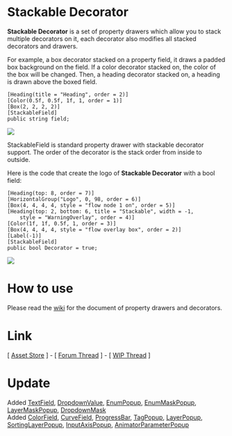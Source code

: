 # Stackable Decorator
**Stackable Decorator** is a set of property drawers which allow you to stack multiple decorators on it, each decorator also modifies all stacked decorators and drawers.

For example, a box decorator stacked on a property field, it draws a padded box background on the field. If a color decorator stacked on, the color of the box will be changed. Then, a heading decorator stacked on, a heading is drawn above the boxed field.

```CSharp
[Heading(title = "Heading", order = 2)]
[Color(0.5f, 0.5f, 1f, 1, order = 1)]
[Box(2, 2, 2, 2)]
[StackableField]
public string field;
```
![](https://raw.githubusercontent.com/Kinwailo/Wiki-Images/master/Stackable%20Decorator/Sample.png)

StackableField is standard property drawer with stackable decorator support. The order of the decorator is the stack order from inside to outside.

Here is the code that create the logo of **Stackable Decorator** with  a bool field:
```CSharp
[Heading(top: 8, order = 7)]
[HorizontalGroup("Logo", 0, 98, order = 6)]
[Box(4, 4, 4, 4, style = "flow node 1 on", order = 5)]
[Heading(top: 2, bottom: 6, title = "Stackable", width = -1,
    style = "WarningOverlay", order = 4)]
[Color(1f, 1f, 0.5f, 1, order = 3)]
[Box(4, 4, 4, 4, style = "flow overlay box", order = 2)]
[Label(-1)]
[StackableField]
public bool Decorator = true;
```
![](https://raw.githubusercontent.com/Kinwailo/Wiki-Images/master/Stackable%20Decorator/Logo.png)

# How to use
Please read the [wiki](https://github.com/Kinwailo/Stackable-Decorator/wiki) for the document of property drawers and decorators.

# Link
\[ [Asset Store](https://www.assetstore.unity3d.com/#!/content/111270) \] - \[ [Forum Thread](https://forum.unity.com/threads/free-open-source-stackable-decorator-property-drawer-with-multiple-stackable-decorator.520856/) \] - \[ [WIP Thread](https://forum.unity.com/threads/free-stackable-decorator-beta-property-drawer-with-multiple-stackable-decorator.514943/) \]

# Update
Added [TextField](https://github.com/Kinwailo/Stackable-Decorator/wiki/StackableFieldAttribute#textfieldattribute), [DropdownValue](https://github.com/Kinwailo/Stackable-Decorator/wiki/EnumPopupAttribute#dropdownvalueattribute), [EnumPopup](https://github.com/Kinwailo/Stackable-Decorator/wiki/EnumPopupAttribute), [EnumMaskPopup](https://github.com/Kinwailo/Stackable-Decorator/wiki/EnumMaskPopupAttribute), [LayerMaskPopup](https://github.com/Kinwailo/Stackable-Decorator/wiki/EnumMaskPopupAttribute#layermaskpopupattribute), [DropdownMask](https://github.com/Kinwailo/Stackable-Decorator/wiki/EnumMaskPopupAttribute#dropdownmaskattribute)  
Added [ColorField](https://github.com/Kinwailo/Stackable-Decorator/wiki/StackableFieldAttribute#colorfieldattribute), [CurveField](https://github.com/Kinwailo/Stackable-Decorator/wiki/StackableFieldAttribute#curvefieldattribute), [ProgressBar](https://github.com/Kinwailo/Stackable-Decorator/wiki/StackableFieldAttribute#progressbarattribute), [TagPopup](https://github.com/Kinwailo/Stackable-Decorator/wiki/TagPopupAttribute), [LayerPopup](https://github.com/Kinwailo/Stackable-Decorator/wiki/TagPopupAttribute#layerpopupattribute), [SortingLayerPopup](https://github.com/Kinwailo/Stackable-Decorator/wiki/TagPopupAttribute#sortinglayerpopupattribute), [InputAxisPopup](https://github.com/Kinwailo/Stackable-Decorator/wiki/TagPopupAttribute#inputaxispopupattribute), [AnimatorParameterPopup](https://github.com/Kinwailo/Stackable-Decorator/wiki/TagPopupAttribute#animatorparameterpopupattribute)
